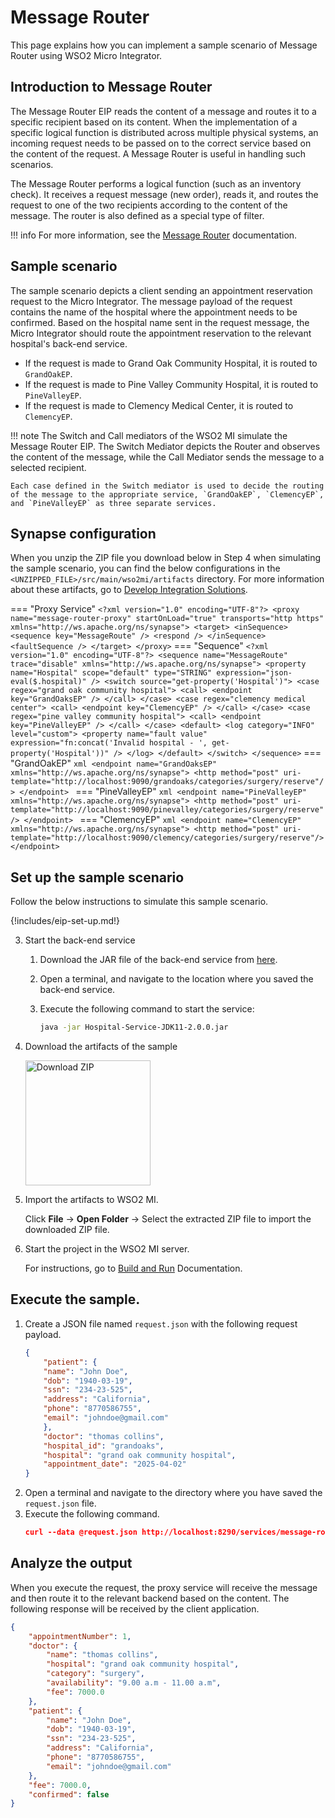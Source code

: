 # Message Router

This page explains how you can implement a sample scenario of Message Router using WSO2 Micro Integrator.

## Introduction to Message Router

The Message Router EIP reads the content of a message and routes it to a specific recipient based on its content. When the implementation of a specific logical function is distributed across multiple physical systems, an incoming request needs to be passed on to the correct service based on the content of the request. A Message Router is useful in handling such scenarios.

The Message Router performs a logical function (such as an inventory check). It receives a request message (new order), reads it, and routes the request to one of the two recipients according to the content of the message. The router is also defined as a special type of filter.

!!! info
    For more information, see the [Message Router](https://www.enterpriseintegrationpatterns.com/patterns/messaging/MessageRouter.html) documentation.  

## Sample scenario

The sample scenario depicts a client sending an appointment reservation request to the Micro Integrator. The message payload of the request contains the name of the hospital where the appointment needs to be confirmed. Based on the hospital name sent in the request message, the Micro Integrator should route the appointment reservation to the relevant hospital's back-end service.

* If the request is made to Grand Oak Community Hospital, it is routed to `GrandOakEP`.
* If the request is made to Pine Valley Community Hospital, it is routed to `PineValleyEP`.
* If the request is made to Clemency Medical Center, it is routed to `ClemencyEP`.

!!! note
    The Switch and Call mediators of the WSO2 MI simulate the Message Router EIP. The Switch Mediator depicts the Router and observes the content of the message, while the Call Mediator sends the message to a selected recipient.

    Each case defined in the Switch mediator is used to decide the routing of the message to the appropriate service, `GrandOakEP`, `ClemencyEP`, and `PineValleyEP` as three separate services.

## Synapse configuration

When you unzip the ZIP file you download below in Step 4 when simulating the sample scenario, you can find the below configurations in the `<UNZIPPED_FILE>/src/main/wso2mi/artifacts` directory. For more information about these artifacts, go to [Develop Integration Solutions]({{base_path}}/develop/intro-integration-development/).

=== "Proxy Service"
     ```
     <?xml version="1.0" encoding="UTF-8"?>
     <proxy name="message-router-proxy" startOnLoad="true" transports="http https"
         xmlns="http://ws.apache.org/ns/synapse">
         <target>
             <inSequence>
                 <sequence key="MessageRoute" />
                 <respond />
             </inSequence>
             <faultSequence />
         </target>
     </proxy>
     ```
=== "Sequence"
     ```
     <?xml version="1.0" encoding="UTF-8"?>
     <sequence name="MessageRoute" trace="disable" xmlns="http://ws.apache.org/ns/synapse">
         <property name="Hospital" scope="default" type="STRING" expression="json-eval($.hospital)" />
         <switch source="get-property('Hospital')">
             <case regex="grand oak community hospital">
                 <call>
                     <endpoint key="GrandOaksEP" />
                 </call>
             </case>
             <case regex="clemency medical center">
                 <call>
                     <endpoint key="ClemencyEP" />
                 </call>
             </case>
             <case regex="pine valley community hospital">
                 <call>
                     <endpoint key="PineValleyEP" />
                 </call>
             </case>
             <default>
                 <log category="INFO" level="custom">
                     <property name="fault value"
                         expression="fn:concat('Invalid hospital - ', get-property('Hospital'))" />
                 </log>
             </default>
         </switch>
     </sequence>
     ```
=== "GrandOakEP"
     ```xml
     <endpoint name="GrandOaksEP" xmlns="http://ws.apache.org/ns/synapse">
         <http method="post" uri-template="http://localhost:9090/grandoaks/categories/surgery/reserve"/>
     </endpoint>
     ```
=== "PineValleyEP"
     ```xml
     <endpoint name="PineValleyEP" xmlns="http://ws.apache.org/ns/synapse">
         <http method="post" uri-template="http://localhost:9090/pinevalley/categories/surgery/reserve"/>
     </endpoint>
     ```
=== "ClemencyEP"
     ```xml
     <endpoint name="ClemencyEP" xmlns="http://ws.apache.org/ns/synapse">
         <http method="post" uri-template="http://localhost:9090/clemency/categories/surgery/reserve"/>
     </endpoint>
     ```

## Set up the sample scenario

Follow the below instructions to simulate this sample scenario.

{!includes/eip-set-up.md!}

3. Start the back-end service
    1. Download the JAR file of the back-end service from [here](https://github.com/wso2-docs/WSO2_EI/blob/master/Back-End-Service/Hospital-Service-JDK11-2.0.0.jar).
    2. Open a terminal, and navigate to the location where you saved the back-end service.
    3. Execute the following command to start the service:

        ```bash
        java -jar Hospital-Service-JDK11-2.0.0.jar
        ```

4. Download the artifacts of the sample

    <a href="{{base_path}}/assets/attachments/learn/enterprise-integration-patterns/MessageRouter.zip">
    <img src="{{base_path}}/assets/img/integrate/connectors/download-zip.png" width="200" alt="Download ZIP"></a>

6. Import the artifacts to WSO2 MI.

    Click **File** -> **Open Folder** -> Select the extracted ZIP file to import the downloaded ZIP file.

7. Start the project in the WSO2 MI server.

    For instructions, go to [Build and Run]({{base_path}}/develop/deploy-artifacts/#build-and-run) Documentation.

## Execute the sample.

1. Create a JSON file named `request.json` with the following request payload.
    ```json
    {
        "patient": {
        "name": "John Doe",
        "dob": "1940-03-19",
        "ssn": "234-23-525",
        "address": "California",
        "phone": "8770586755",
        "email": "johndoe@gmail.com"
        },
        "doctor": "thomas collins",
        "hospital_id": "grandoaks",
        "hospital": "grand oak community hospital",
        "appointment_date": "2025-04-02"
    }
    ```
2. Open a terminal and navigate to the directory where you have saved the `request.json` file.
3. Execute the following command.
    ```json
    curl --data @request.json http://localhost:8290/services/message-router-proxy --header "Content-Type:application/json"
    ```

## Analyze the output

When you execute the request, the proxy service will receive the message and then route it to the relevant backend based on the content. The following response will be received by the client application.

```json
{
    "appointmentNumber": 1,
    "doctor": {
        "name": "thomas collins",
        "hospital": "grand oak community hospital",
        "category": "surgery",
        "availability": "9.00 a.m - 11.00 a.m",
        "fee": 7000.0
    },
    "patient": {
        "name": "John Doe",
        "dob": "1940-03-19",
        "ssn": "234-23-525",
        "address": "California",
        "phone": "8770586755",
        "email": "johndoe@gmail.com"
    },
    "fee": 7000.0,
    "confirmed": false
}
```
